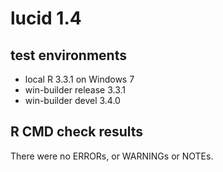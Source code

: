 
# lucid 1.4

## test environments

* local R 3.3.1 on Windows 7
* win-builder release 3.3.1
* win-builder devel 3.4.0

## R CMD check results

There were no ERRORs, or WARNINGs or NOTEs.
